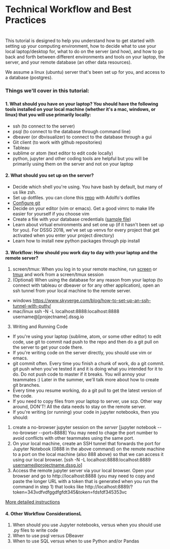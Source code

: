 # Technical Workflow and Best Practices
# 

This tutorial is designed to help you understand how to get started with setting up your computing environment, how to decide what to use your local laptop/desktop for, what to do on the server (and how), and how to go back and forth between different environments and tools  on your laptop, the server, and your remote database (an other data resources).

We assume a linux (ubuntu) server that's been set up for you, and access to a database (postgres).

### Things we'll cover in this tutorial:
### 

#### 1. What should you have on your laptop? You should have the following tools installed on your local machine (whether it's a mac, windows, or linux) that you will use primarily locally:
 * ssh (to connect to the server)
 * psql (to connect to the database through command line)
 * dbeaver (or dbvisualizer) to connect to the database through a gui
 * Git client (to work with github repositories)
 * Tableau
 * sublime or atom (text editor to edit code locally)
 * python, jupyter and other coding tools are helpful but you will be primarily using them on the server and not on your laptop
#### 2. What should you set up on the server? 
 * Decide which shell you're using. You have bash by default, but many of us like zsh.
 *  Set up dotfiles. you can clone this [repo](http://www.github.com/dssg/dotfiles) with Adolfo's dotfiles
 *  [Configure git](https://github.com/dssg/hitchhikers-guide/blob/master/curriculum/2_data_exploration_and_analysis/git-and-github/basic_git_tutorial/01_BasicGit.md)
 *  Decide on your editor (vim or emacs). Get a good vimrc to make life easier for yourself if you choose vim
 *  Create a file with your database credentials ([sample file](https://github.com/dssg/hitchhikers-guide/blob/master/curriculum/1_getting_and_keeping_data/csv-to-db/default_profile.example))
 *  Learn about virtual environments and set one up (if it hasn't been set up for you). For DSSG 2018, we've set up venvs for every project that get activated when you enter your project directory) 
 *  Learn how to install new python packages through pip install
#### 3. Workflow: How should you work day to day with your laptop and the remote server?
 1. screen/tmux: When you log in to your remote machine, run [screen](https://www.digitalocean.com/community/tutorials/how-to-install-and-use-screen-on-an-ubuntu-cloud-server) or [tmux](https://hackernoon.com/a-gentle-introduction-to-tmux-8d784c404340) and work from a screen/tmux session
 2. (Optional) When using the database for any reason from your laptop (to connect with tableau or dbeaver or for any other application), open an ssh tunnel from your local machine to the remote server. 
  * windows https://www.skyverge.com/blog/how-to-set-up-an-ssh-tunnel-with-putty/
  * mac/linux ssh -N -L localhost:8888:localhost:8888 username@[projectname].dssg.io
 3. Writing and Running Code
  * If you're using your laptop (sublime, atom, or some other editor) to edit code, use git to commit nad push to the repo and then do a git pull on the server to get your code there. 
  * If you're writing code on the server directly, you should use vim or emacs.
  * git commit often. Every time you finish a chunk of work, do a git commit. git push when you've tested it and it is doing what you intended for it to do. Do not push code to master if it breaks. You will annoy your teammates :) Later in the summer, we'll talk more about how to create git branches. 
  * Every time you resume working, do a git pull to get the latest version of the code.
  * If you need to copy files from your laptop to server, use scp. Other way around, DON'T! All the data needs to stay on the remote server.
  * If you're writing (or running) your code in jupyter notebooks, then you should:
   1. create a no-browser jupyter session on the *server* [jupyter notebook --no-browser --port=8888] You may need to chage the port number to avoid conflicts with other teammates using the same port.
   2. On your local machine, create an SSH tunnel that forwards the port for Jupyter Notebook (0888 in the above command) on the remote machine to a port on the local machine (also 888 above) so that we can access it using our local browser. [ssh -N -L localhost:8888:localhost:8889 username@projectname.dssg.io]
   3. Access the remote jupyter server via your local browser. Open your browser and go to http://localhost:8888 (you may need to copy and paste the longer URL with a token that is generated when you run the command in step 1) that looks like http://localhost:8889/?token=343vdfvdfggdfgfdt345&token=fdsfdf345353vc

   [More detailed instructions](https://hsaghir.github.io/data_science/jupyter-notebook-on-a-remote-machine-linux/)

#### 4. Other Workflow ConsiderationsL
1. When should you use Jupyter notebooks, versus when you should use .py files to write code
2. When to use psql versus DBeaver
3. When to use SQL versus when to use Python and/or Pandas






